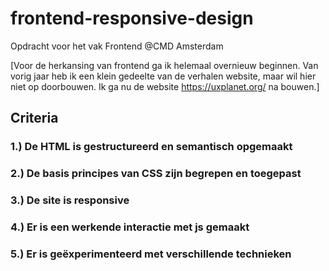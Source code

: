 # frontend-responsive-design
Opdracht voor het vak Frontend @CMD Amsterdam

[Voor de herkansing van frontend ga ik helemaal overnieuw beginnen. Van vorig jaar heb ik een klein gedeelte van de verhalen website, maar wil hier niet op doorbouwen. Ik ga nu de website https://uxplanet.org/ na bouwen.] 

## Criteria
### 1.) De HTML is gestructureerd en semantisch opgemaakt

### 2.) De basis principes van CSS zijn begrepen en toegepast

### 3.) De site is responsive

### 4.) Er is een werkende interactie met js gemaakt

### 5.) Er is geëxperimenteerd met verschillende technieken
